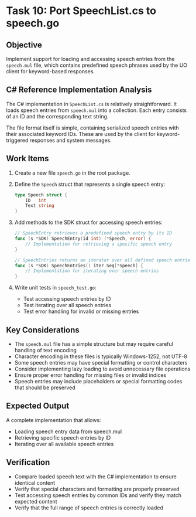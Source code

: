 # Task 10: Port SpeechList.cs to speech.go

## Objective

Implement support for loading and accessing speech entries from the `speech.mul` file, which contains predefined speech phrases used by the UO client for keyword-based responses.

## C# Reference Implementation Analysis

The C# implementation in `SpeechList.cs` is relatively straightforward. It loads speech entries from `speech.mul` into a collection. Each entry consists of an ID and the corresponding text string.

The file format itself is simple, containing serialized speech entries with their associated keyword IDs. These are used by the client for keyword-triggered responses and system messages.

## Work Items

1. Create a new file `speech.go` in the root package.

2. Define the `Speech` struct that represents a single speech entry:

   ```go
   type Speech struct {
       ID   int
       Text string
   }
   ```

3. Add methods to the SDK struct for accessing speech entries:

   ```go
   // SpeechEntry retrieves a predefined speech entry by its ID
   func (s *SDK) SpeechEntry(id int) (*Speech, error) {
       // Implementation for retrieving a specific speech entry
   }

   // SpeechEntries returns an iterator over all defined speech entries
   func (s *SDK) SpeechEntries() iter.Seq[*Speech] {
       // Implementation for iterating over speech entries
   }
   ```

4. Write unit tests in `speech_test.go`:
   - Test accessing speech entries by ID
   - Test iterating over all speech entries
   - Test error handling for invalid or missing entries

## Key Considerations

- The `speech.mul` file has a simple structure but may require careful handling of text encoding
- Character encoding in these files is typically Windows-1252, not UTF-8
- Some speech entries may have special formatting or control characters
- Consider implementing lazy loading to avoid unnecessary file operations
- Ensure proper error handling for missing files or invalid indices
- Speech entries may include placeholders or special formatting codes that should be preserved

## Expected Output

A complete implementation that allows:

- Loading speech entry data from speech.mul
- Retrieving specific speech entries by ID
- Iterating over all available speech entries

## Verification

- Compare loaded speech text with the C# implementation to ensure identical content
- Verify that special characters and formatting are properly preserved
- Test accessing speech entries by common IDs and verify they match expected content
- Verify that the full range of speech entries is correctly loaded
